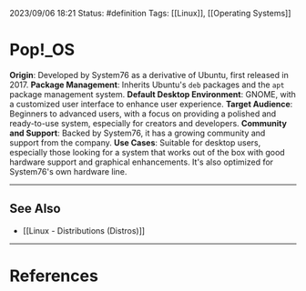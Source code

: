 2023/09/06 18:21
Status: #definition
Tags: [[Linux]], [[Operating Systems]]

# Pop!\_OS

**Origin**: Developed by System76 as a derivative of Ubuntu, first released in 2017. 
**Package Management**: Inherits Ubuntu's `deb` packages and the `apt` package management system. 
**Default Desktop Environment**: GNOME, with a customized user interface to enhance user experience. 
**Target Audience**: Beginners to advanced users, with a focus on providing a polished and ready-to-use system, especially for creators and developers. 
**Community and Support**: Backed by System76, it has a growing community and support from the company. 
**Use Cases**: Suitable for desktop users, especially those looking for a system that works out of the box with good hardware support and graphical enhancements. It's also optimized for System76's own hardware line.

---
## See Also
- [[Linux - Distributions (Distros)]]

---
# References
